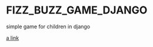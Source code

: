 # FIZZ_BUZZ_GAME_DJANGO
simple game for children in django

[a link](http://evanso.pythonanywhere.com/)

